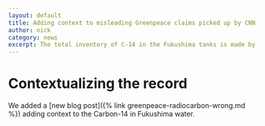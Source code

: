 ```yaml
---
layout: default
title: Adding context to misleading Greenpeace claims picked up by CNN, others.
author: nick
category: news
excerpt: The total inventory of C-14 in the Fukushima tanks is made by cosmic rays every 40 minutes
---
```

<div class="row">
<div class="col-md-8" markdown="1">

# Contextualizing the record

We added a [new blog post]({% link greenpeace-radiocarbon-wrong.md  %}) adding context
to the Carbon-14 in Fukushima water.

</div></div>

